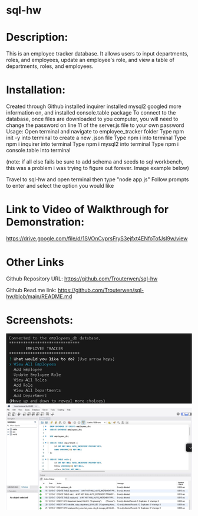 # sql-hw


# Description:
This is an employee tracker database. It allows users to input departments, roles, and employees, update an employee's role, and view a table of departments, roles, and employees.

# Installation:
Created through Github
installed inquirer 
installed mysql2 
googled more information on, and installed console.table package 
To connect to the database, once files are downloaded to you computer, you will need to change the password on line 11 of the server.js file to your own password
Usage:
Open terminal and navigate to employee_tracker folder
Type npm init -y into terminal to create a new .json file
Type npm i into terminal
Type npm i inquirer into terminal
Type npm i mysql2 into terminal
Type npm i console.table into terminal

(note: if all else fails be sure to add schema and seeds to sql workbench, this was a problem i was trying to figure out forever. Image example below)

Travel to sql-hw and open terminal then type "node app.js"
Follow prompts to enter and select the option you would like

# Link to Video of Walkthrough for Demonstration:

https://drive.google.com/file/d/1SVOnCvprsFryS3ejfxt4ENfoTofJsI9w/view

# Other Links 

Github Repository URL: https://github.com/Trouterwen/sql-hw

Github Read.me link: https://github.com/Trouterwen/sql-hw/blob/main/README.md

# Screenshots:
![Alt text](sql-images/node-app.js.jpg)
![Alt text](sql-images/sql-workbench.jpg)